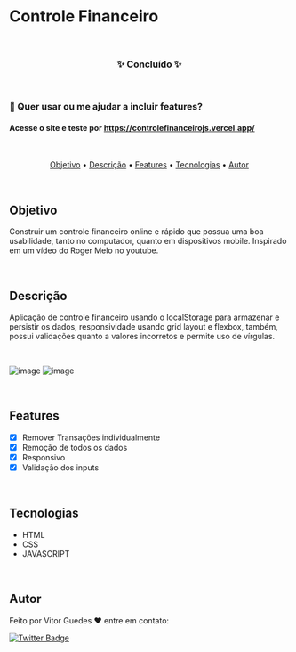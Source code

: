 # Controle Financeiro
 
<br>
<h3 align="center"> ✨ Concluído ✨</h3>
<br>

### :pencil: Quer usar ou me ajudar a incluir features? 
<h4>Acesse o site e teste por <a href="https://controlefinanceirojs.vercel.app/">https://controlefinanceirojs.vercel.app/</a></h4>

<br>

<p align="center">
 <a href="#objetivo">Objetivo</a> •
 <a href="#descrição">Descrição</a> •
 <a href="#features">Features</a> •
 <a href="#tecnologias">Tecnologias</a> •
 <a href="#autor">Autor</a>
</p>

<br>

## Objetivo
Construir um controle financeiro online e rápido que possua uma boa usabilidade, tanto no computador, quanto em dispositivos mobile.  Inspirado em um vídeo do Roger Melo no youtube.

<br>

## Descrição
Aplicação de controle financeiro usando o localStorage para armazenar e persistir os dados, responsividade usando 
grid layout e flexbox, também, possui validações quanto a valores incorretos e permite uso de vírgulas.

<br>

![image](https://user-images.githubusercontent.com/67174283/129488295-1d6c93ac-c1f0-4d28-bc85-ff980e8e1d3b.png)
![image](https://user-images.githubusercontent.com/67174283/129488313-3b204064-4540-417a-8614-7d54176af8a8.png)


<br>

## Features

- [x] Remover Transações individualmente
- [x] Remoção de todos os dados
- [x] Responsivo
- [x] Validação dos inputs

<br>

## Tecnologias

- HTML
- CSS
- JAVASCRIPT

<br>

## Autor
Feito por Vitor Guedes :heart: entre em contato:

[![Twitter Badge](https://img.shields.io/badge/-@VitorHgo77-1ca0f1?style=flat-square&labelColor=1ca0f1&logo=twitter&logoColor=white&link=https://twitter.com/VitorHgo77)](https://twitter.com/VitorHgo77)
